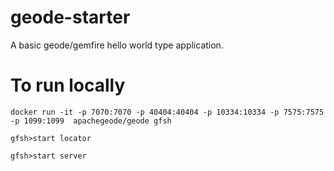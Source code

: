 # geode-starter
A basic geode/gemfire hello world type application.


# To run locally 

```
docker run -it -p 7070:7070 -p 40404:40404 -p 10334:10334 -p 7575:7575 -p 1099:1099  apachegeode/geode gfsh

gfsh>start locator

gfsh>start server
```

